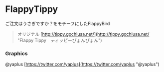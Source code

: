 # FlappyTippy

ご注文はうさぎですか？をモチーフにしたFlappyBird

> オリジナル [http://tippy.gochiusa.net/](http://tippy.gochiusa.net/ "Flappy Tippy　ティッピーぴょんぴょん")

### Graphics

@yaplus
[https://twitter.com/yaplus](https://twitter.com/yaplus "@yaplus")